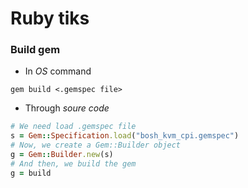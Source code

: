 # Ruby tiks

### Build gem 

* In _OS_ command 

```
gem build <.gemspec file>
```

* Through _soure code_

```Ruby
# We need load .gemspec file
s = Gem::Specification.load("bosh_kvm_cpi.gemspec")
# Now, we create a Gem::Builder object
g = Gem::Builder.new(s)
# And then, we build the gem 
g = build
```
